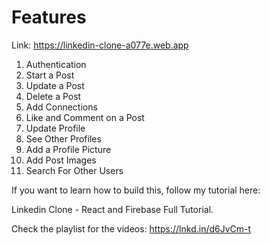 # Features

Link: https://linkedin-clone-a077e.web.app

1. Authentication
2. Start a Post
3. Update a Post
4. Delete a Post
5. Add Connections
6. Like and Comment on a Post
7. Update Profile
8. See Other Profiles
9. Add a Profile Picture
10. Add Post Images
11. Search For Other Users

If you want to learn how to build this, follow my tutorial here:

Linkedin Clone - React and Firebase Full Tutorial.

Check the playlist for the videos: https://lnkd.in/d6JvCm-t